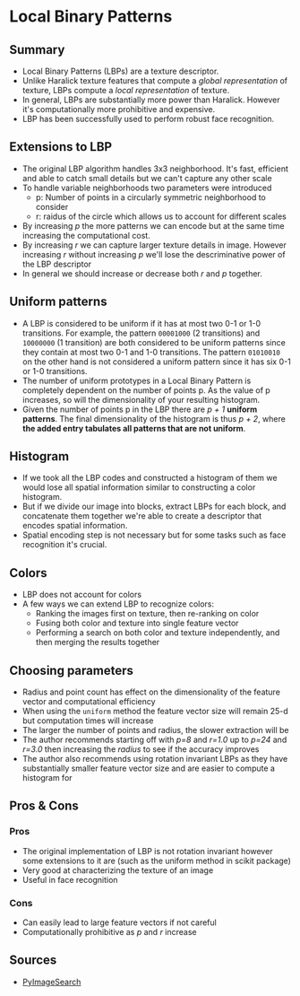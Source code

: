 # Local Binary Patterns
## Summary
* Local Binary Patterns (LBPs) are a texture descriptor.
* Unlike Haralick texture features that compute a _global representation_  of texture, LBPs compute a _local representation_ of texture.
* In general, LBPs are substantially more power than Haralick. However it's computationally more prohibitive and expensive.
* LBP has been successfully used to perform robust face recognition.
## Extensions to LBP
* The original LBP algorithm handles 3x3 neighborhood. It's fast, efficient and able to catch small details but we can't capture any other scale
* To handle variable neighborhoods two parameters were introduced
  * p: Number of points in a circularly symmetric neighborhood to consider
  * r: raidus of the circle which allows us to account for different scales
* By increasing _p_ the more patterns we can encode but at the same time increasing the computational cost.
* By increasing _r_ we can capture larger texture details in image. However increasing _r_ without increasing _p_ we'll lose the descriminative power of the LBP descriptor
* In general we should increase or decrease both _r_ and _p_ together.
## Uniform patterns
* A LBP is considered to be uniform if it has at most two 0-1 or 1-0 transitions. For example, the pattern `00001000` (2 transitions) and `10000000` (1 transition) are both considered to be uniform patterns since they contain at most two 0-1 and 1-0 transitions. The pattern `01010010` on the other hand is not considered a uniform pattern since it has six 0-1 or 1-0 transitions.
* The number of uniform prototypes in a Local Binary Pattern is completely dependent on the number of points p. As the value of p increases, so will the dimensionality of your resulting histogram.
* Given the number of points p in the LBP there are *p + 1* **uniform patterns**. The final dimensionality of the histogram is thus *p + 2*, where **the added entry tabulates all patterns that are not uniform**.
## Histogram
* If we took all the LBP codes and constructed a histogram of them we would lose all spatial information similar to constructing a color histogram.
* But if we divide our image into blocks, extract LBPs for each block, and concatenate them together we're able to create a descriptor that encodes spatial information.
* Spatial encoding step is not necessary but for some tasks such as face recognition it's crucial.
## Colors
* LBP does not account for colors
* A few ways we can extend LBP to recognize colors:
  * Ranking the images first on texture, then re-ranking on color
  * Fusing both color and texture into single feature vector
  * Performing a search on both color and texture independently, and then merging the results together
## Choosing parameters
* Radius and point count has effect on the dimensionality of the feature vector and computational efficiency
* When using the `uniform` method the feature vector size will remain 25-d but computation times will increase
* The larger the number of points and radius, the slower extraction will be
* The author recommends starting off with _p=8_ and _r=1.0_ up to _p=24_ and _r=3.0_ then increasing the _radius_ to see if the accuracy improves
* The author also recommends using rotation invariant LBPs as they have substantially smaller feature vector size and are easier to compute a histogram for
## Pros & Cons
### Pros
* The original implementation of LBP is not rotation invariant however some extensions to it are (such as the uniform method in scikit package)
* Very good at characterizing the texture of an image
* Useful in face recognition
### Cons
* Can easily lead to large feature vectors if not careful
* Computationally prohibitive as _p_ and _r_ increase
## Sources
* [PyImageSearch](https://pyimagesearch.com/2015/12/07/local-binary-patterns-with-python-opencv/)